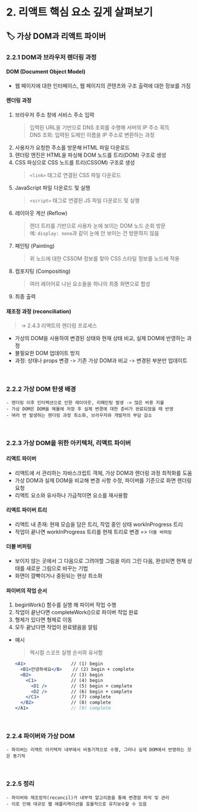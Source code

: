 # 2. 리액트 핵심 요소 깊게 살펴보기

## 🏷 가상 DOM과 리액트 파이버

### 2.2.1 DOM과 브라우저 렌더링 과정

#### DOM (Document Object Model)

- 웹 페이지에 대한 인터페이스, 웹 페이지의 콘텐츠와 구조 출력에 대한 정보를 가짐

#### 렌더링 과정

1. 브라우저 주소 창에 서비스 주소 입력
   > 입력된 URL을 기반으로 DNS 조회를 수행해 서버의 IP 주소 획득<br />
   > DNS 조회: 입력된 도메인 이름을 IP 주소로 변환하는 과정
2. 사용자가 요청한 주소를 방문해 HTML 파일 다운로드
3. 렌더링 엔진은 HTML을 파싱해 DOM 노드를 트리(DOM) 구조로 생성
4. CSS 파싱으로 CSS 노드를 트리(CSSOM) 구조로 생성
   > `<link>` 태그로 연결된 CSS 파일 다운로드
5. JavaScript 파일 다운로드 및 실행
   > `<script>` 태그로 연결된 JS 파일 다운로드 및 실행
6. 레이아웃 계산 (Reflow)
   > 렌더 트리를 기반으로 사용자 눈에 보이는 DOM 노드 순회 방문<br />
   > 예: `display: none`과 같이 눈에 안 보이는 건 방문하지 않음
7. 페인팅 (Painting)
   > 위 노드에 대한 CSSOM 정보를 찾아 CSS 스타일 정보를 노드에 적용
8. 컴포지팅 (Compositing)
   > 여러 레이어로 나뉜 요소들을 하나의 최종 화면으로 합성
9. 최종 출력

#### 재조정 과정 (reconciliation)

> → 2.4.3 리액트의 렌더링 프로세스

- 가상의 DOM을 사용하여 변경된 상태와 현재 상태 비교, 실제 DOM에 반영하는 과정
- 불필요한 DOM 업데이트 방지
- 과정: 상태나 props 변경 -> 기존 가상 DOM과 비교 -> 변경된 부분만 업데이트

<br />

### 2.2.2 가상 DOM 탄생 배경

```
- 렌더링 이후 인터렉션으로 인한 레이아웃, 리페인팅 발생 -> 많은 비용 지불
- 가상 DOM은 DOM을 메몰에 저장 후 실제 변경에 대한 준비가 완료되었을 때 반영
- 여러 번 발생하는 렌더링 과정 최소화, 브라우저와 개발자의 부담 감소
```

<br />

### 2.2.3 가상 DOM을 위한 아키텍처, 리액트 파이버

#### 리액트 파이버

- 리액트에 서 관리하는 자바스크립트 객체, 가상 DOM과 렌더링 과정 최적화를 도움
- 가상 DOM과 실제 DOM을 비교해 변경 사항 수정, 파이버를 기준으로 화면 렌더링 요청
- 리액트 요소와 유사하나 가급적이면 요소를 재사용함

#### 리액트 파이버 트리

- 리액트 내 존재: 현재 모습을 담은 트리, 작업 중인 상태 workInProgress 트리
- 작업이 끝나면 workInProgress 트리를 현재 트리로 변경 => `더블 버퍼링`

#### 더블 버퍼링

- 보이지 않는 곳에서 그 다음으로 그려야할 그림을 미리 그린 다음, 완성되면 현재 상태를 새로운 그림으로 바꾸는 기법
- 화면이 깜빡이거나 중된되는 현상 최소화

#### 파이버의 작업 순서

1. beginWork() 함수를 실행 해 파이버 작업 수행
2. 작업이 끝난다면 completeWork()으로 파이버 작업 완료
3. 형제가 있다면 형제로 이동
4. 모두 끝났다면 작업이 완료됐음을 알림

- 예시

  > 렉시컬 스코프 실행 순서와 유사함

  ```jsx
  <A1>                 // (1) begin
    <B1>안녕하세요</B>    // (2) begin + complete
    <B2>               // (3) begin
      <C1>             // (4) begin
        <D1 />         // (5) begin + complete
        <D2 />         // (6) begin + complete
      </C1>            // (7) complete
    </B2>              // (8) complete
  </A1>                // (9) complete
  ```

<br />

### 2.2.4 파이버와 가상 DOM

```
- 파이버는 리액트 아키텍처 내부에서 비동기적으로 수행, 그러나 실제 DOM에서 반영하는 것은 동기적
```

<br />

### 2.2.5 정리

```
- 파이버와 재조정자(reconcil)가 내부적 알고리즘을 통해 변경점 파악 및 관리
- 이로 인해 대규모 웹 애플리케이션을 효율적으로 유지보수할 수 있음
```
